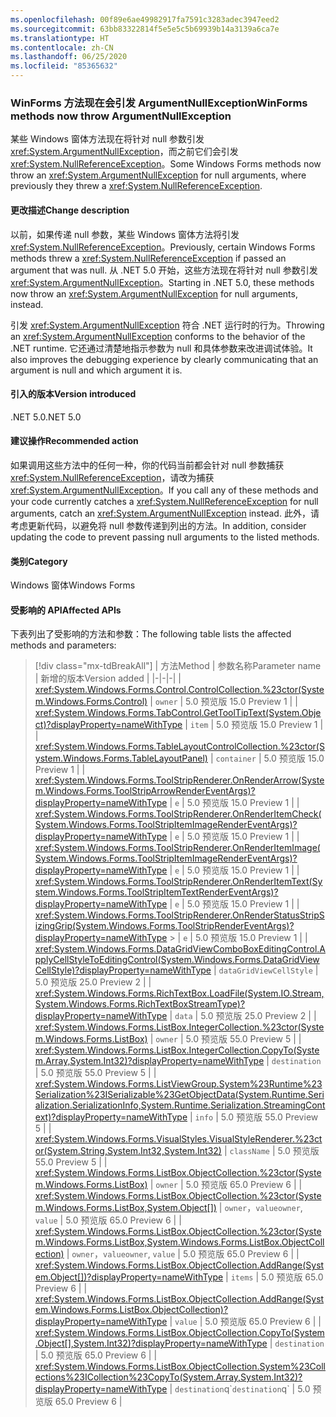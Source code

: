 ```yaml
---
ms.openlocfilehash: 00f89e6ae49982917fa7591c3283adec3947eed2
ms.sourcegitcommit: 63bb83322814f5e5e5c5b69939b14a3139a6ca7e
ms.translationtype: HT
ms.contentlocale: zh-CN
ms.lasthandoff: 06/25/2020
ms.locfileid: "85365632"
---
```

### <a name="winforms-methods-now-throw-argumentnullexception"></a><span data-ttu-id="053d4-101">WinForms 方法现在会引发 ArgumentNullException</span><span class="sxs-lookup"><span data-stu-id="053d4-101">WinForms methods now throw ArgumentNullException</span></span>

<span data-ttu-id="053d4-102">某些 Windows 窗体方法现在将针对 null 参数引发 <xref:System.ArgumentNullException>，而之前它们会引发 <xref:System.NullReferenceException>。</span><span class="sxs-lookup"><span data-stu-id="053d4-102">Some Windows Forms methods now throw an <xref:System.ArgumentNullException> for null arguments, where previously they threw a <xref:System.NullReferenceException>.</span></span>

#### <a name="change-description"></a><span data-ttu-id="053d4-103">更改描述</span><span class="sxs-lookup"><span data-stu-id="053d4-103">Change description</span></span>

<span data-ttu-id="053d4-104">以前，如果传递 null 参数，某些 Windows 窗体方法将引发 <xref:System.NullReferenceException>。</span><span class="sxs-lookup"><span data-stu-id="053d4-104">Previously, certain Windows Forms methods threw a <xref:System.NullReferenceException> if passed an argument that was null.</span></span> <span data-ttu-id="053d4-105">从 .NET 5.0 开始，这些方法现在将针对 null 参数引发 <xref:System.ArgumentNullException>。</span><span class="sxs-lookup"><span data-stu-id="053d4-105">Starting in .NET 5.0, these methods now throw an <xref:System.ArgumentNullException> for null arguments, instead.</span></span>

<span data-ttu-id="053d4-106">引发 <xref:System.ArgumentNullException> 符合 .NET 运行时的行为。</span><span class="sxs-lookup"><span data-stu-id="053d4-106">Throwing an <xref:System.ArgumentNullException> conforms to the behavior of the .NET runtime.</span></span> <span data-ttu-id="053d4-107">它还通过清楚地指示参数为 null 和具体参数来改进调试体验。</span><span class="sxs-lookup"><span data-stu-id="053d4-107">It also improves the debugging experience by clearly communicating that an argument is null and which argument it is.</span></span>

#### <a name="version-introduced"></a><span data-ttu-id="053d4-108">引入的版本</span><span class="sxs-lookup"><span data-stu-id="053d4-108">Version introduced</span></span>

<span data-ttu-id="053d4-109">.NET 5.0</span><span class="sxs-lookup"><span data-stu-id="053d4-109">.NET 5.0</span></span>

#### <a name="recommended-action"></a><span data-ttu-id="053d4-110">建议操作</span><span class="sxs-lookup"><span data-stu-id="053d4-110">Recommended action</span></span>

<span data-ttu-id="053d4-111">如果调用这些方法中的任何一种，你的代码当前都会针对 null 参数捕获 <xref:System.NullReferenceException>，请改为捕获 <xref:System.ArgumentNullException>。</span><span class="sxs-lookup"><span data-stu-id="053d4-111">If you call any of these methods and your code currently catches a <xref:System.NullReferenceException> for null arguments, catch an <xref:System.ArgumentNullException> instead.</span></span> <span data-ttu-id="053d4-112">此外，请考虑更新代码，以避免将 null 参数传递到列出的方法。</span><span class="sxs-lookup"><span data-stu-id="053d4-112">In addition, consider updating the code to prevent passing null arguments to the listed methods.</span></span>

#### <a name="category"></a><span data-ttu-id="053d4-113">类别</span><span class="sxs-lookup"><span data-stu-id="053d4-113">Category</span></span>

<span data-ttu-id="053d4-114">Windows 窗体</span><span class="sxs-lookup"><span data-stu-id="053d4-114">Windows Forms</span></span>

#### <a name="affected-apis"></a><span data-ttu-id="053d4-115">受影响的 API</span><span class="sxs-lookup"><span data-stu-id="053d4-115">Affected APIs</span></span>

<span data-ttu-id="053d4-116">下表列出了受影响的方法和参数：</span><span class="sxs-lookup"><span data-stu-id="053d4-116">The following table lists the affected methods and parameters:</span></span>

> [!div class="mx-tdBreakAll"]
> | <span data-ttu-id="053d4-117">方法</span><span class="sxs-lookup"><span data-stu-id="053d4-117">Method</span></span> | <span data-ttu-id="053d4-118">参数名称</span><span class="sxs-lookup"><span data-stu-id="053d4-118">Parameter name</span></span> | <span data-ttu-id="053d4-119">新增的版本</span><span class="sxs-lookup"><span data-stu-id="053d4-119">Version added</span></span> |
> |-|-|-|
> | <xref:System.Windows.Forms.Control.ControlCollection.%23ctor(System.Windows.Forms.Control)> | `owner` | <span data-ttu-id="053d4-120">5.0 预览版 1</span><span class="sxs-lookup"><span data-stu-id="053d4-120">5.0 Preview 1</span></span> |
> | <xref:System.Windows.Forms.TabControl.GetToolTipText(System.Object)?displayProperty=nameWithType> | `item` | <span data-ttu-id="053d4-121">5.0 预览版 1</span><span class="sxs-lookup"><span data-stu-id="053d4-121">5.0 Preview 1</span></span> |
> | <xref:System.Windows.Forms.TableLayoutControlCollection.%23ctor(System.Windows.Forms.TableLayoutPanel)> | `container` | <span data-ttu-id="053d4-122">5.0 预览版 1</span><span class="sxs-lookup"><span data-stu-id="053d4-122">5.0 Preview 1</span></span> |
> | <xref:System.Windows.Forms.ToolStripRenderer.OnRenderArrow(System.Windows.Forms.ToolStripArrowRenderEventArgs)?displayProperty=nameWithType> | `e` | <span data-ttu-id="053d4-123">5.0 预览版 1</span><span class="sxs-lookup"><span data-stu-id="053d4-123">5.0 Preview 1</span></span> |
> | <xref:System.Windows.Forms.ToolStripRenderer.OnRenderItemCheck(System.Windows.Forms.ToolStripItemImageRenderEventArgs)?displayProperty=nameWithType> | `e` | <span data-ttu-id="053d4-124">5.0 预览版 1</span><span class="sxs-lookup"><span data-stu-id="053d4-124">5.0 Preview 1</span></span> |
> | <xref:System.Windows.Forms.ToolStripRenderer.OnRenderItemImage(System.Windows.Forms.ToolStripItemImageRenderEventArgs)?displayProperty=nameWithType> | `e` | <span data-ttu-id="053d4-125">5.0 预览版 1</span><span class="sxs-lookup"><span data-stu-id="053d4-125">5.0 Preview 1</span></span> |
> | <xref:System.Windows.Forms.ToolStripRenderer.OnRenderItemText(System.Windows.Forms.ToolStripItemTextRenderEventArgs)?displayProperty=nameWithType> | `e` | <span data-ttu-id="053d4-126">5.0 预览版 1</span><span class="sxs-lookup"><span data-stu-id="053d4-126">5.0 Preview 1</span></span> |
> | <xref:System.Windows.Forms.ToolStripRenderer.OnRenderStatusStripSizingGrip(System.Windows.Forms.ToolStripRenderEventArgs)?displayProperty=nameWithType> > | `e` | <span data-ttu-id="053d4-127">5.0 预览版 1</span><span class="sxs-lookup"><span data-stu-id="053d4-127">5.0 Preview 1</span></span> |
> | <xref:System.Windows.Forms.DataGridViewComboBoxEditingControl.ApplyCellStyleToEditingControl(System.Windows.Forms.DataGridViewCellStyle)?displayProperty=nameWithType> | `dataGridViewCellStyle` | <span data-ttu-id="053d4-128">5.0 预览版 2</span><span class="sxs-lookup"><span data-stu-id="053d4-128">5.0 Preview 2</span></span> |
> | <xref:System.Windows.Forms.RichTextBox.LoadFile(System.IO.Stream,System.Windows.Forms.RichTextBoxStreamType)?displayProperty=nameWithType> | `data` | <span data-ttu-id="053d4-129">5.0 预览版 2</span><span class="sxs-lookup"><span data-stu-id="053d4-129">5.0 Preview 2</span></span> |
> | <xref:System.Windows.Forms.ListBox.IntegerCollection.%23ctor(System.Windows.Forms.ListBox)> | `owner` | <span data-ttu-id="053d4-130">5.0 预览版 5</span><span class="sxs-lookup"><span data-stu-id="053d4-130">5.0 Preview 5</span></span> |
> | <xref:System.Windows.Forms.ListBox.IntegerCollection.CopyTo(System.Array,System.Int32)?displayProperty=nameWithType> | `destination` | <span data-ttu-id="053d4-131">5.0 预览版 5</span><span class="sxs-lookup"><span data-stu-id="053d4-131">5.0 Preview 5</span></span> |
> | <xref:System.Windows.Forms.ListViewGroup.System%23Runtime%23Serialization%23ISerializable%23GetObjectData(System.Runtime.Serialization.SerializationInfo,System.Runtime.Serialization.StreamingContext)?displayProperty=nameWithType> | `info` | <span data-ttu-id="053d4-132">5.0 预览版 5</span><span class="sxs-lookup"><span data-stu-id="053d4-132">5.0 Preview 5</span></span> |
> | <xref:System.Windows.Forms.VisualStyles.VisualStyleRenderer.%23ctor(System.String,System.Int32,System.Int32)> | `className` | <span data-ttu-id="053d4-133">5.0 预览版 5</span><span class="sxs-lookup"><span data-stu-id="053d4-133">5.0 Preview 5</span></span> |
> | <xref:System.Windows.Forms.ListBox.ObjectCollection.%23ctor(System.Windows.Forms.ListBox)> | `owner` | <span data-ttu-id="053d4-134">5.0 预览版 6</span><span class="sxs-lookup"><span data-stu-id="053d4-134">5.0 Preview 6</span></span> |
> | <xref:System.Windows.Forms.ListBox.ObjectCollection.%23ctor(System.Windows.Forms.ListBox,System.Object[])> | <span data-ttu-id="053d4-135">`owner`，`value`</span><span class="sxs-lookup"><span data-stu-id="053d4-135">`owner`, `value`</span></span> | <span data-ttu-id="053d4-136">5.0 预览版 6</span><span class="sxs-lookup"><span data-stu-id="053d4-136">5.0 Preview 6</span></span> |
> | <xref:System.Windows.Forms.ListBox.ObjectCollection.%23ctor(System.Windows.Forms.ListBox,System.Windows.Forms.ListBox.ObjectCollection)> | <span data-ttu-id="053d4-137">`owner`，`value`</span><span class="sxs-lookup"><span data-stu-id="053d4-137">`owner`, `value`</span></span> | <span data-ttu-id="053d4-138">5.0 预览版 6</span><span class="sxs-lookup"><span data-stu-id="053d4-138">5.0 Preview 6</span></span> |
> | <xref:System.Windows.Forms.ListBox.ObjectCollection.AddRange(System.Object[])?displayProperty=nameWithType> | `items` | <span data-ttu-id="053d4-139">5.0 预览版 6</span><span class="sxs-lookup"><span data-stu-id="053d4-139">5.0 Preview 6</span></span> |
> | <xref:System.Windows.Forms.ListBox.ObjectCollection.AddRange(System.Windows.Forms.ListBox.ObjectCollection)?displayProperty=nameWithType> | `value` | <span data-ttu-id="053d4-140">5.0 预览版 6</span><span class="sxs-lookup"><span data-stu-id="053d4-140">5.0 Preview 6</span></span> |
> | <xref:System.Windows.Forms.ListBox.ObjectCollection.CopyTo(System.Object[],System.Int32)?displayProperty=nameWithType> | `destination` | <span data-ttu-id="053d4-141">5.0 预览版 6</span><span class="sxs-lookup"><span data-stu-id="053d4-141">5.0 Preview 6</span></span> |
> | <xref:System.Windows.Forms.ListBox.ObjectCollection.System%23Collections%23ICollection%23CopyTo(System.Array,System.Int32)?displayProperty=nameWithType> | <span data-ttu-id="053d4-142">`destination`q\`</span><span class="sxs-lookup"><span data-stu-id="053d4-142">`destination`q\`</span></span> | <span data-ttu-id="053d4-143">5.0 预览版 6</span><span class="sxs-lookup"><span data-stu-id="053d4-143">5.0 Preview 6</span></span> |

<!-- 

#### Affected APIs

- `M:System.Windows.Forms.Control.ControlCollection.#ctor(System.Windows.Forms.Control)`
- `M:System.Windows.Forms.TabControl.GetToolTipText(System.Object)`
- `M:System.Windows.Forms.TableLayoutControlCollection.#ctor(System.Windows.Forms.TableLayoutPanel)`
- `M:System.Windows.Forms.ToolStripRenderer.OnRenderArrow(System.Windows.Forms.ToolStripArrowRenderEventArgs)`
- `M:System.Windows.Forms.ToolStripRenderer.OnRenderItemImage(System.Windows.Forms.ToolStripItemImageRenderEventArgs)`
- `M:System.Windows.Forms.ToolStripRenderer.OnRenderItemCheck(System.Windows.Forms.ToolStripItemImageRenderEventArgs)`
- `M:System.Windows.Forms.ToolStripRenderer.OnRenderItemText(System.Windows.Forms.ToolStripItemTextRenderEventArgs)`
- `M:System.Windows.Forms.ToolStripRenderer.OnRenderStatusStripSizingGrip(System.Windows.Forms.ToolStripRenderEventArgs)`
- `M:System.Windows.Forms.DataGridViewComboBoxEditingControl.ApplyCellStyleToEditingControl(System.Windows.Forms.DataGridViewCellStyle)`
- `M:System.Windows.Forms.RichTextBox.LoadFile(System.IO.Stream,System.Windows.Forms.RichTextBoxStreamType)`
- `M:System.Windows.Forms.ListViewGroup.System%23Runtime%23Serialization%23ISerializable%23GetObjectData(System.Runtime.Serialization.SerializationInfo,System.Runtime.Serialization.StreamingContext)`
- `M:System.Windows.Forms.VisualStyles.VisualStyleRenderer.%23ctor(System.String,System.Int32,System.Int32)`
- `M:System.Windows.Forms.ListBox.IntegerCollection.%23ctor(System.Windows.Forms.ListBox)`
- `M:System.Windows.Forms.ListBox.IntegerCollection.CopyTo(System.Array,System.Int32)`
- `M:System.Windows.Forms.ListBox.ObjectCollection.%23ctor(System.Windows.Forms.ListBox)`
- `M:System.Windows.Forms.ListBox.ObjectCollection.%23ctor(System.Windows.Forms.ListBox,System.Object[])`
- `M:System.Windows.Forms.ListBox.ObjectCollection.%23ctor(System.Windows.Forms.ListBox,System.Windows.Forms.ListBox.ObjectCollection)`
- `M:System.Windows.Forms.ListBox.ObjectCollection.AddRange(System.Object[])`
- `M:System.Windows.Forms.ListBox.ObjectCollection.AddRange(System.Windows.Forms.ListBox.ObjectCollection)`
- `M:System.Windows.Forms.ListBox.ObjectCollection.CopyTo(System.Object[],System.Int32)`
- `M:System.Windows.Forms.ListBox.ObjectCollection.System%23Collections%23ICollection%23CopyTo(System.Array,System.Int32)`

-->
